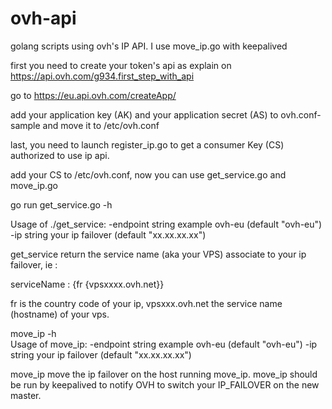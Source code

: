 # ovh-api
golang scripts using ovh's IP API. I use move_ip.go with keepalived

first you need to create your token's api  as explain on https://api.ovh.com/g934.first_step_with_api

go to https://eu.api.ovh.com/createApp/

add your application key (AK) and your application secret (AS) to ovh.conf-sample and move it to /etc/ovh.conf

last, you need to launch register_ip.go to get a consumer Key (CS) authorized to use ip api.

add your CS to /etc/ovh.conf, now you can use get_service.go and move_ip.go


go run get_service.go -h

Usage of ./get_service:
  -endpoint string
    	example ovh-eu (default "ovh-eu")
  -ip string
    	your ip failover (default "xx.xx.xx.xx")


get_service return the service name (aka your VPS) associate to your ip failover, ie :

serviceName :  {fr {vpsxxxx.ovh.net}}

fr is the country code of your ip, vpsxxx.ovh.net the service name (hostname) of your vps. 

move_ip -h               
Usage of move_ip:
  -endpoint string
    	example ovh-eu (default "ovh-eu")
  -ip string
    	your ip failover (default "xx.xx.xx.xx")

move_ip move the ip failover on the host running move_ip. move_ip should be run by keepalived to notify OVH to switch your IP_FAILOVER on the new master.
